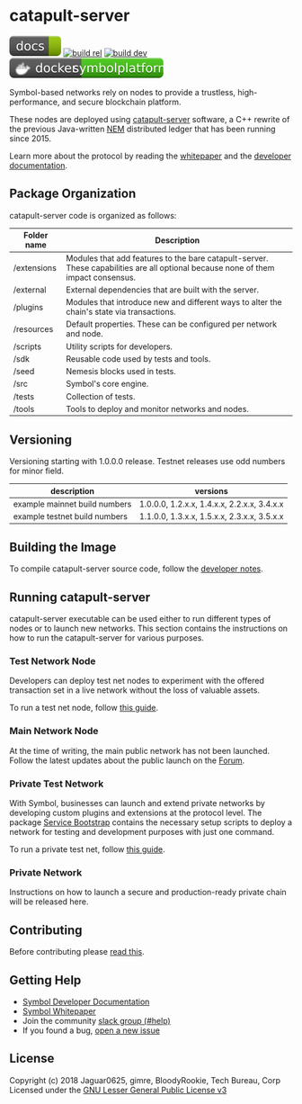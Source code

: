 # catapult-server

[![docs](badges/docs--green.svg)](https://nemtech.github.io)
[![build rel](https://jenkins.symboldev.com/buildStatus/icon?subject=build%20rel&job=server-pipelines%2Fcatapult-server-release-build)](https://jenkins.symboldev.com/job/server-pipelines/job/catapult-server-release-build/)
[![build dev](https://jenkins.symboldev.com/buildStatus/icon?subject=build%20dev&job=server-pipelines%2Fcatapult-server-build-catapult-project)](https://jenkins.symboldev.com/job/server-pipelines/job/catapult-server-build-catapult-project/)
[![docker](badges/docker-symbolplatform-brightgreen.svg)](https://hub.docker.com/u/symbolplatform)

Symbol-based networks rely on nodes to provide a trustless, high-performance, and secure blockchain platform.

These nodes are deployed using [catapult-server] software, a C++ rewrite of the previous Java-written [NEM] distributed ledger that has been running since 2015.

Learn more about the protocol by reading the [whitepaper] and the  [developer documentation].

## Package Organization

catapult-server code is organized as follows:

| Folder name | Description |
| -------------|--------------|
| /extensions | Modules that add features to the bare catapult-server. These capabilities are all optional because none of them impact consensus. |
| /external | External dependencies that are built with the server. |
| /plugins | Modules that introduce new and different ways to alter the chain's state via transactions. |
| /resources | Default properties. These can be configured per network and node. |
| /scripts | Utility scripts for developers. |
| /sdk | Reusable code used by tests and tools. |
| /seed | Nemesis blocks used in tests. |
| /src | Symbol's core engine. |
| /tests | Collection of tests. |
| /tools | Tools to deploy and monitor networks and nodes. |

## Versioning

Versioning starting with 1.0.0.0 release. Testnet releases use odd numbers for minor field.

| description | versions |
|-------------|----------|
| example mainnet build numbers | 1.0.0.0, 1.2.x.x, 1.4.x.x, 2.2.x.x, 3.4.x.x |
| example testnet build numbers | 1.1.0.0, 1.3.x.x, 1.5.x.x, 2.3.x.x, 3.5.x.x |

## Building the Image

To compile catapult-server source code, follow the [developer notes](docs/README.md).

## Running catapult-server

catapult-server executable can be used either to run different types of nodes or to launch new networks. This section contains the instructions on how to run the catapult-server for various purposes.

### Test Network Node

Developers can deploy test net nodes to experiment with the offered transaction set in a live network without the loss of valuable assets.

To run a test net node, follow [this guide](https://nemtech.github.io/guides/network/running-a-test-net-node.html).

### Main Network Node

At the time of writing, the main public network has not been launched. Follow the latest updates about the public launch on the [Forum].

### Private Test Network

With Symbol, businesses can launch and extend private networks by developing custom plugins and extensions at the protocol level. The package [Service Bootstrap] contains the necessary setup scripts to deploy a network for testing and development purposes with just one command.

To run a private test net, follow [this guide](https://nemtech.github.io/guides/network/creating-a-private-test-net.html#creating-a-private-test-net).

### Private Network

Instructions on how to launch a secure and production-ready private chain will be released here.

## Contributing

Before contributing please [read this](CONTRIBUTING.md).

## Getting Help

- [Symbol Developer Documentation][developer documentation]
- [Symbol Whitepaper][whitepaper]
- Join the community [slack group (#help)][slack]
- If you found a bug, [open a new issue][issues]

## License

Copyright (c) 2018 Jaguar0625, gimre, BloodyRookie, Tech Bureau, Corp Licensed under the [GNU Lesser General Public License v3](LICENSE.txt)

[developer documentation]: https://nemtech.github.io
[Forum]: https://forum.nem.io/c/announcement
[issues]: https://github.com/nemtech/catapult-server/issues
[slack]: https://join.slack.com/t/nem2/shared_invite/enQtMzY4MDc2NTg0ODgyLWZmZWRiMjViYTVhZjEzOTA0MzUyMTA1NTA5OWQ0MWUzNTA4NjM5OTJhOGViOTBhNjkxYWVhMWRiZDRkOTE0YmU
[catapult-server]: https://github.com/nemtech/catapult-server
[symbol-rest]: https://github.com/nemtech/catapult-rest
[Service Bootstrap]: https://github.com/tech-bureau/catapult-service-bootstrap
[nem]: https://nem.io
[whitepaper]: https://nemtech.github.io/catapult-whitepaper/main.pdf
